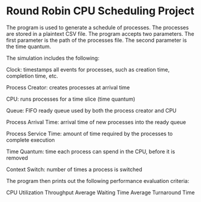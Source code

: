 # Round Robin CPU Scheduling Project

The program is used to generate a schedule of processes. The processes are stored in a plaintext CSV file. The program accepts two parameters. The 
first parameter is the path of the processes file. The second parameter is the time quantum. 


The simulation includes the following:

Clock: timestamps all events for processes, such as creation time, completion time, 
etc.

Process Creator: creates processes at arrival time

CPU: runs processes for a time slice (time quantum)

Queue: FIFO ready queue used by both the process creator and CPU

Process Arrival Time: arrival time of new processes into the ready queue

Process Service Time: amount of time required by the processes to complete execution

Time Quantum: time each process can spend in the CPU, before it is removed

Context Switch: number of times a process is switched


The program then prints out the following performance evaluation criteria:

CPU Utilization
Throughput
Average Waiting Time
Average Turnaround Time
